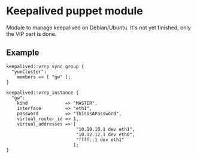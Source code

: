 # Keepalived puppet module

Module to manage keepalived on Debian/Ubuntu. It's not yet finished, only the VIP part is done.

## Example

    keepalived::vrrp_sync_group {
      "yuxCluster":
        members => [ "gw" ];
    }

    keepalived::vrrp_instance {
      "gw":
        kind              => "MASTER",
        interface         => "eth1",
        password          => "ThisIsAPassword",
        virtual_router_id => 1,
        virtual_addresses => [
                              "10.10.10.1 dev eth1",
                              "10.12.12.1 dev eth0",
                              "ffff::1 dev eth1"
                             ];
    }
